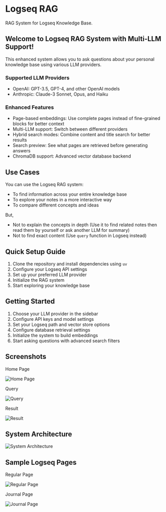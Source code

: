 # Logseq RAG

RAG System for Logseq Knowledge Base.

## Welcome to Logseq RAG System with Multi-LLM Support!
        
This enhanced system allows you to ask questions about your personal knowledge base using various LLM providers.

### Supported LLM Providers
- OpenAI: GPT-3.5, GPT-4, and other OpenAI models
- Anthropic: Claude-3 Sonnet, Opus, and Haiku

### Enhanced Features
- Page-based embeddings: Use complete pages instead of fine-grained blocks for better context
- Multi-LLM support: Switch between different providers
- Hybrid search modes: Combine content and title search for better results
- Search preview: See what pages are retrieved before generating answers
- ChromaDB support: Advanced vector database backend


## Use Cases

You can use the Logseq RAG system:

- To find information across your entire knowledge base
- To explore your notes in a more interactive way
- To compare different concepts and ideas

But,

- Not to explain the concepts in depth (Use it to find related notes then read them by yourself or ask another LLM for summary)
- Not to find exact content (Use `query` function in Logseq instead)

## Quick Setup Guide
1. Clone the repository and install dependencies using `uv`
2. Configure your Logseq API settings
3. Set up your preferred LLM provider
4. Initialize the RAG system
5. Start exploring your knowledge base

## Getting Started
1. Choose your LLM provider in the sidebar
2. Configure API keys and model settings
3. Set your Logseq path and vector store options
4. Configure database retrieval settings
5. Initialize the system to build embeddings
6. Start asking questions with advanced search filters

## Screenshots

Home Page

![Home Page](pic/Homepage.png)

Query

![Query](pic/Query.png)

Result

![Result](pic/Result.png)

## System Architecture

![System Architecture](pic/architecture.png)

## Sample Logseq Pages

Regular Page

![Regular Page](pic/RegularPage.png)

Journal Page

![Journal Page](pic/JournalPage.png)
